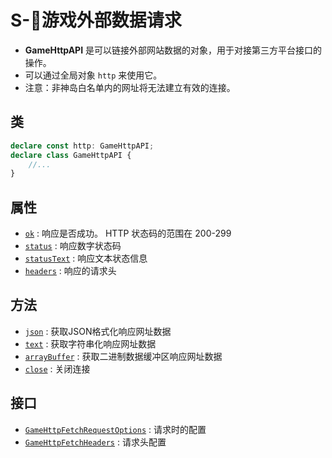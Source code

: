 # S-🔗游戏外部数据请求

- **GameHttpAPI** 是可以链接外部网站数据的对象，用于对接第三方平台接口的操作。
- 可以通过全局对象 `http` 来使用它。
- 注意：非神岛白名单内的网址将无法建立有效的连接。

## 类

```typescript
declare const http: GameHttpAPI;
declare class GameHttpAPI {
    //...
}
```

## 属性
- [`ok`](./response#ok) : 响应是否成功。 HTTP 状态码的范围在 200-299
- [`status`](./response#status) : 响应数字状态码
- [`statusText`](./response#statusText) : 响应文本状态信息
- [`headers`](./response#headers) : 响应的请求头

## 方法
- [`json`](./request#json) : 获取JSON格式化响应网址数据
- [`text`](./response#text) : 获取字符串化响应网址数据
- [`arrayBuffer`](./response#arrayBuffer) : 获取二进制数据缓冲区响应网址数据
- [`close`](./response#close) : 关闭连接

## 接口
- [`GameHttpFetchRequestOptions`](./request#GameHttpFetchRequestOptions) : 请求时的配置
- [`GameHttpFetchHeaders`](./request#GameHttpFetchHeaders) : 请求头配置